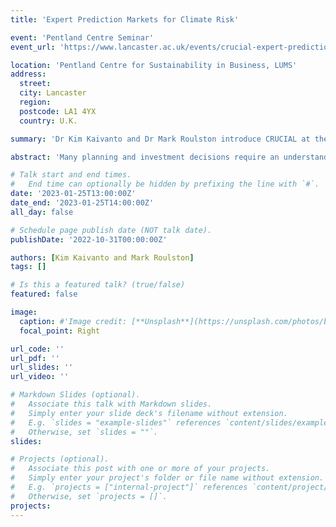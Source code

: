 ```yaml
---
title: 'Expert Prediction Markets for Climate Risk'

event: 'Pentland Centre Seminar'
event_url: 'https://www.lancaster.ac.uk/events/crucial-expert-prediction-markets-for-climate-risk'

location: 'Pentland Centre for Sustainability in Business, LUMS'
address:
  street: 
  city: Lancaster
  region: 
  postcode: LA1 4YX
  country: U.K.

summary: 'Dr Kim Kaivanto and Dr Mark Roulston introduce CRUCIAL at the Pentland Centre.'

abstract: 'Many planning and investment decisions require an understanding of how future climate change will manifest itself. While there are many relevant sources of information and expertise, decision makers face significant difficulties in accessing, interpreting, and appraising it. Moreover, there are several problems in the institutional arrangements of current climate risk information provision. This presentation proposes expert prediction markets as a potential solution to these problems, and discusses the CRUCIAL initiative between the Universities of Lancaster and Exeter to establish such markets.' 

# Talk start and end times.
#   End time can optionally be hidden by prefixing the line with `#`.
date: '2023-01-25T13:00:00Z'
date_end: '2023-01-25T14:00:00Z'
all_day: false

# Schedule page publish date (NOT talk date).
publishDate: '2022-10-31T00:00:00Z'

authors: [Kim Kaivanto and Mark Roulston]
tags: []

# Is this a featured talk? (true/false)
featured: false

image: 
  caption: #'Image credit: [**Unsplash**](https://unsplash.com/photos/bzdhc5b3Bxs)'
  focal_point: Right

url_code: ''
url_pdf: ''
url_slides: ''
url_video: ''

# Markdown Slides (optional).
#   Associate this talk with Markdown slides.
#   Simply enter your slide deck's filename without extension.
#   E.g. `slides = "example-slides"` references `content/slides/example-slides.md`.
#   Otherwise, set `slides = ""`.
slides:

# Projects (optional).
#   Associate this post with one or more of your projects.
#   Simply enter your project's folder or file name without extension.
#   E.g. `projects = ["internal-project"]` references `content/project/deep-learning/index.md`.
#   Otherwise, set `projects = []`.
projects:
---
```

#


